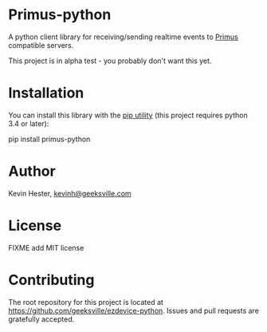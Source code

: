 # Primus-python

A python client library for receiving/sending realtime events to [Primus](https://github.com/primus/primus) compatible servers.

This project is in alpha test - you probably don't want this yet.

# Installation

You can install this library with the [pip utility](https://pypi.org/project/primus-python/) (this project requires python 3.4 or later):

pip install primus-python

# Author

Kevin Hester, kevinh@geeksville.com

# License

FIXME add MIT license

# Contributing

The root repository for this project is located at https://github.com/geeksville/ezdevice-python. Issues and pull requests are gratefully accepted.

